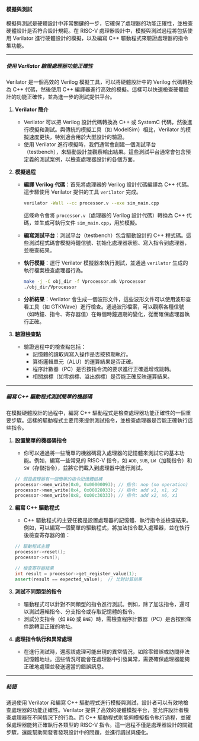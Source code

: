 #### **模擬與測試**

模擬與測試是硬體設計中非常關鍵的一步，它確保了處理器的功能正確性，並檢查硬體設計是否符合設計規範。在 RISC-V 處理器設計中，模擬與測試過程將包括使用 Verilator 進行硬體設計的模擬，以及編寫 C++ 驅動程式來驗證處理器的指令集功能。

---

##### **使用 Verilator 驗證處理器功能正確性**

Verilator 是一個高效的 Verilog 模擬工具，可以將硬體設計中的 Verilog 代碼轉換為 C++ 代碼，然後使用 C++ 編譯器進行高效的模擬。這樣可以快速檢查硬體設計的功能正確性，並為進一步的測試提供平台。

1. **Verilator 簡介**
   - Verilator 可以把 Verilog 設計代碼轉換為 C++ 或 SystemC 代碼，然後進行模擬和測試。與傳統的模擬工具（如 ModelSim）相比，Verilator 的模擬速度更快，特別適合用於大型設計的驗證。
   - 使用 Verilator 進行模擬時，我們通常會創建一個測試平台（testbench），來驅動設計並觀察輸出結果。這些測試平台通常會包含預定義的測試案例，以檢查處理器設計的各個方面。

2. **模擬過程**
   - **編譯 Verilog 代碼**：首先將處理器的 Verilog 設計代碼編譯為 C++ 代碼。這步驟使用 Verilator 提供的工具 `verilator` 完成。
     ```bash
     verilator -Wall --cc processor.v --exe sim_main.cpp
     ```
     這條命令會將 `processor.v`（處理器的 Verilog 設計代碼）轉換為 C++ 代碼，並生成可執行文件 `sim_main.cpp`，用於模擬。

   - **編寫測試平台**：測試平台（testbench）包含驅動設計的 C++ 程式碼。這些測試程式碼會模擬時鐘信號、初始化處理器狀態、寫入指令到處理器，並檢查結果。
   
   - **執行模擬**：運行 Verilator 模擬器來執行測試，並通過 `verilator` 生成的執行檔案檢查處理器行為。
     ```bash
     make -j -C obj_dir -f Vprocessor.mk Vprocessor
     ./obj_dir/Vprocessor
     ```

   - **分析結果**：Verilator 會生成一個波形文件，這些波形文件可以使用波形查看工具（如 GTKWave）進行檢查。通過波形檔案，可以觀察各種信號（如時鐘、指令、寄存器值）在每個時鐘週期的變化，從而確保處理器執行正確。

3. **驗證檢查點**
   - 驗證過程中的檢查點包括：
     - 記憶體的讀取與寫入操作是否按預期執行。
     - 算術邏輯單元（ALU）的運算結果是否正確。
     - 程序計數器（PC）是否按指令流的要求進行正確遞增或跳轉。
     - 相關旗標（如零旗標、溢出旗標）是否能正確反映運算結果。

---

##### **編寫 C++ 驅動程式測試簡單的機器碼**

在模擬硬體設計的過程中，編寫 C++ 驅動程式是檢查處理器功能正確性的一個重要步驟。這樣的驅動程式主要用來提供測試指令，並檢查處理器是否能正確執行這些指令。

1. **設置簡單的機器碼指令**
   - 你可以通過將一些簡單的機器碼寫入處理器的記憶體來測試它的基本功能。例如，編寫一些常見的 RISC-V 指令，如 `ADD`, `SUB`, `LW`（加載指令）和 `SW`（存儲指令），並將它們載入到處理器中進行測試。

   ```cpp
   // 假設處理器有一個簡單的指令記憶體結構
   processor->mem_write(0x0, 0x00000093); // 指令: nop (no operation)
   processor->mem_write(0x4, 0x00028033); // 指令: add x1, x1, x2
   processor->mem_write(0x8, 0x00c30333); // 指令: add x2, x6, x1
   ```

2. **編寫 C++ 驅動程式**
   - C++ 驅動程式的主要任務是設置處理器的記憶體、執行指令並檢查結果。例如，可以編寫一個簡單的驅動程式，將加法指令載入處理器，並在執行後檢查寄存器的值：
   
   ```cpp
   // 驅動程式主體
   processor->reset();
   processor->run();
   
   // 檢查寄存器結果
   int result = processor->get_register_value(1);
   assert(result == expected_value);  // 比對計算結果
   ```

3. **測試不同類型的指令**
   - 驅動程式可以針對不同類型的指令進行測試。例如，除了加法指令，還可以測試邏輯指令、分支指令或存取記憶體的指令。
   - 測試分支指令（如 `BEQ` 或 `BNE`）時，需檢查程序計數器（PC）是否按照條件跳轉至正確的地址。

4. **處理指令執行和異常處理**
   - 在進行測試時，還應該處理可能出現的異常情況，如除零錯誤或訪問非法記憶體地址。這些情況可能會在處理器中引發異常，需要確保處理器能夠正確地處理並發送適當的錯誤訊息。

---

##### **結語**

通過使用 Verilator 和編寫 C++ 驅動程式進行模擬與測試，設計者可以有效地檢查處理器的功能正確性。Verilator 提供了高效的硬體模擬平台，並允許設計者檢查處理器在不同情況下的行為。而 C++ 驅動程式則能夠模擬指令執行過程，並確保處理器能夠正確執行各類型的 RISC-V 指令。這一過程不僅是處理器設計的關鍵步驟，還能幫助開發者發現設計中的問題，並進行調試與優化。